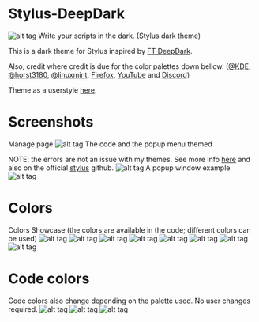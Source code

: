 # Stylus-DeepDark
![alt tag](https://raw.githubusercontent.com/RaitaroH/Sylus-DeepDark/master/Images/Stylus%20-%20DeepDark.png)
Write your scripts in the dark. (Stylus dark theme)

This is a dark theme for Stylus inspired by [FT DeepDark](https://addons.mozilla.org/en-US/firefox/addon/ft-deepdark/?src=search).

Also, credit where credit is due for the color palettes down bellow. ([@KDE](https://github.com/KDE), [@horst3180](https://github.com/horst3180), [@linuxmint](https://github.com/linuxmint), [Firefox](https://www.mozilla.org/en-US/firefox/new/), [YouTube](https://www.youtube.com/) and [Discord](https://discordapp.com/))

Theme as a userstyle [here](https://userstyles.org/styles/146887/stylus-deepdark).

# Screenshots
Manage page
![alt tag](https://raw.githubusercontent.com/RaitaroH/Sylus-DeepDark/master/Images/Manage.png)
The code and the popup menu themed 

NOTE: the errors are not an issue with my themes. See more info [here](https://github.com/CSSLint/csslint/issues/538) and also on the official [stylus](https://github.com/openstyles/stylus/issues/149) github.
![alt tag](https://raw.githubusercontent.com/RaitaroH/Sylus-DeepDark/master/Images/Code.png)
A popup window example
![alt tag](https://raw.githubusercontent.com/RaitaroH/Sylus-DeepDark/master/Images/Windows.png)

# Colors
Colors Showcase (the colors are available in the code; different colors can be used)
![alt tag](https://raw.githubusercontent.com/RaitaroH/Sylus-DeepDark/master/Images/ArcDarkColors.png)
![alt tag](https://raw.githubusercontent.com/RaitaroH/Sylus-DeepDark/master/Images/BreezeDarkColors.png)
![alt tag](https://raw.githubusercontent.com/RaitaroH/Sylus-DeepDark/master/Images/DeepDarkColors.png)
![alt tag](https://raw.githubusercontent.com/RaitaroH/Sylus-DeepDark/master/Images/DiscordColors.png)
![alt tag](https://raw.githubusercontent.com/RaitaroH/Sylus-DeepDark/master/Images/FirefoxDarkColors.png)
![alt tag](https://raw.githubusercontent.com/RaitaroH/Sylus-DeepDark/master/Images/Mint-Y-DarkColors.png)
![alt tag](https://raw.githubusercontent.com/RaitaroH/Sylus-DeepDark/master/Images/VertexDarkColors.png)
![alt tag](https://raw.githubusercontent.com/RaitaroH/Sylus-DeepDark/master/Images/YoutubeColors.png)

# Code colors
Code colors also change depending on the palette used. No user changes required.
![alt tag](https://raw.githubusercontent.com/RaitaroH/Sylus-DeepDark/master/Images/BreezeDarkCode.png)
![alt tag](https://raw.githubusercontent.com/RaitaroH/Sylus-DeepDark/master/Images/DeepDarkCode.png)
![alt tag](https://raw.githubusercontent.com/RaitaroH/Sylus-DeepDark/master/Images/Mint-Y-DarkCode.png)
